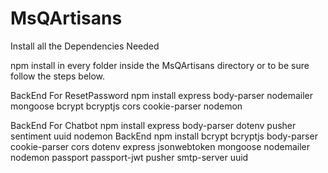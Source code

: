 # MsQArtisans

Install all the Dependencies Needed

npm install in every folder inside the MsQArtisans directory or to be sure follow the steps below.

BackEnd For ResetPassword
	npm install express body-parser nodemailer mongoose bcrypt bcryptjs cors cookie-parser nodemon

BackEnd For Chatbot
	npm install express body-parser dotenv pusher sentiment uuid nodemon
BackEnd
	npm install bcrypt bcryptjs body-parser cookie-parser cors dotenv express jsonwebtoken mongoose nodemailer nodemon passport passport-jwt pusher smtp-server uuid
